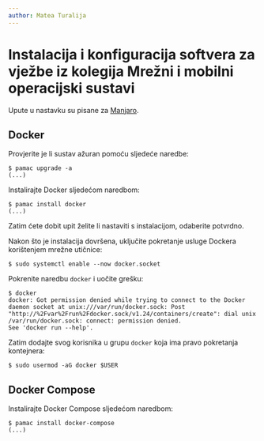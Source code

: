 ```yaml
---
author: Matea Turalija
---
```


# Instalacija i konfiguracija softvera za vježbe iz kolegija Mrežni i mobilni operacijski sustavi

Upute u nastavku su pisane za [Manjaro](https://manjaro.org/).

## Docker

Provjerite je li sustav ažuran pomoću sljedeće naredbe:

``` shell
$ pamac upgrade -a
(...)
```

Instalirajte Docker sljedećom naredbom:

``` shell
$ pamac install docker
(...)
```

Zatim ćete dobit upit želite li nastaviti s instalacijom, odaberite potvrdno.

Nakon što je instalacija dovršena, uključite pokretanje usluge Dockera korištenjem mrežne utičnice:

``` shell
$ sudo systemctl enable --now docker.socket
```

Pokrenite naredbu `docker` i uočite grešku:

``` shell
$ docker
docker: Got permission denied while trying to connect to the Docker daemon socket at unix:///var/run/docker.sock: Post "http://%2Fvar%2Frun%2Fdocker.sock/v1.24/containers/create": dial unix /var/run/docker.sock: connect: permission denied.
See 'docker run --help'.
```

Zatim dodajte svog korisnika u grupu `docker` koja ima pravo pokretanja kontejnera:

``` shell
$ sudo usermod -aG docker $USER
```

## Docker Compose

Instalirajte Docker Compose sljedećom naredbom:

``` shell
$ pamac install docker-compose
(...)
```
